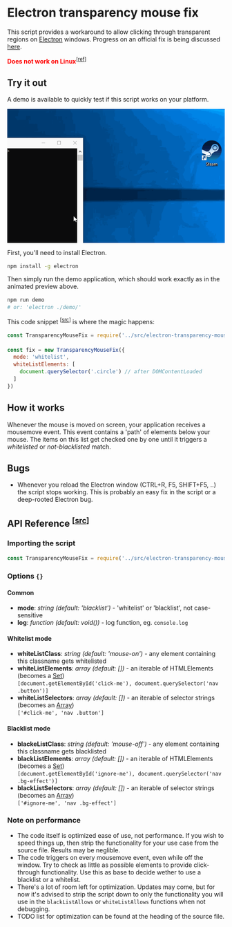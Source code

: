 # Electron transparency mouse fix

This script provides a workaround to allow clicking through transparent regions on [Electron](https://electronjs.org/) windows. Progress on an official fix is being discussed [here](https://github.com/electron/electron/issues/1335).

<b style="color: red">Does not work on Linux</b><sup>[<a href="https://github.com/electron/electron/blob/master/docs/api/browser-window.md#winsetignoremouseeventsignore-options">ref</a>]</sup>

## Try it out

A demo is available to quickly test if this script works on your platform.

<p align="center">
  <img align="center" src="./demo/demo.gif" alt="Demo application gif">
</p>

First, you'll need to install Electron.

```bash
npm install -g electron
```

Then simply run the demo application, which should work exactly as in the animated preview above.

```bash
npm run demo
# or: 'electron ./demo/'
```

This code snippet <sup>[[src](./demo/demo.htm)]</sup> is where the magic happens:

```JavaScript
const TransparencyMouseFix = require('../src/electron-transparency-mouse-fix.js')

const fix = new TransparencyMouseFix({
  mode: 'whitelist',
  whiteListElements: [
    document.querySelector('.circle') // after DOMContentLoaded
  ]
})
```

## How it works

Whenever the mouse is moved on screen, your application receives a mousemove event. This event contains a 'path' of elements below your mouse. The items on this list get checked one by one until it triggers a *whitelisted* or *not-blacklisted* match. 

## Bugs

* Whenever you reload the Electron window (CTRL+R, F5, SHIFT+F5, ..) the script stops working. This is probably an easy fix in the script or a deep-rooted Electron bug.

## API Reference <sup>[[src](./src/electron-transparency-mouse-fix.js)]</sup>

### Importing the script

```JavaScript
const TransparencyMouseFix = require('../src/electron-transparency-mouse-fix.js')
```
### Options `{}`

#### Common

* **mode**: *string (default: 'blacklist')* - 'whitelist' or 'blacklist', not case-sensitive
* **log**: *function (default: void())* - log function, eg. `console.log`

#### Whitelist mode

* **whiteListClass**: *string (default: 'mouse-on')* - any element containing this classname gets whitelisted
* **whiteListElements**: *array (default: [])* - an iterable of HTMLElements (becomes a [Set](https://developer.mozilla.org/en-US/docs/Web/JavaScript/Reference/Global_Objects/Set))  
`[document.getElementById('click-me'), document.querySelector('nav .button')]`
* **whiteListSelectors**: *array (default: [])* - an iterable of selector strings (becomes an [Array](https://developer.mozilla.org/en-US/docs/Web/JavaScript/Reference/Global_Objects/Array))  
`['#click-me', 'nav .button']`

#### Blacklist mode

* **blackeListClass**: *string (default: 'mouse-off')* - any element containing this classname gets blacklisted
* **blackListElements**: *array (default: [])* - an iterable of HTMLElements (becomes a [Set](https://developer.mozilla.org/en-US/docs/Web/JavaScript/Reference/Global_Objects/Set))  
`[document.getElementById('ignore-me'), document.querySelector('nav .bg-effect')]`
* **blackListSelectors**: *array (default: [])* - an iterable of selector strings (becomes an [Array](https://developer.mozilla.org/en-US/docs/Web/JavaScript/Reference/Global_Objects/Array))  
`['#ignore-me', 'nav .bg-effect']`



### Note on performance
- The code itself is optimized ease of use, not performance. If you wish to speed things up, then strip the         functionality for your use case from the source file. Results may be neglible.
- The code triggers on every mousemove event, even while off the window. Try to check as little as possible elements to provide click-through functionality. Use this as base to decide wether to use a blacklist or a whitelist.
- There's a lot of room left for optimization. Updates may come, but for now it's advised to strip the script down to only the functionality you will use in the `blackListAllows` or `whiteListAllows` functions when not debugging.
- TODO list for optimization can be found at the heading of the source file.